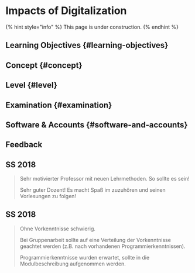 # Impacts of Digitalization

{% hint style="info" %}
This page is under construction.
{% endhint %}

## Learning Objectives {#learning-objectives}

## Concept {#concept}

## Level {#level}

## Examination {#examination}

## Software & Accounts {#software-and-accounts}

## Feedback

## SS 2018

> Sehr motivierter Professor mit neuen Lehrmethoden. So sollte es sein!
>
> Sehr guter Dozent! Es macht Spaß im zuzuhören und seinen Vorlesungen zu folgen!

## SS 2018

> Ohne Vorkenntnisse schwierig.
>
> Bei Gruppenarbeit sollte auf eine Verteilung der Vorkenntnisse geachtet werden \(z.B. nach vorhandenen Programmierkenntnissen\).
>
> Programmierkenntnisse wurden erwartet, sollte in die Modulbeschreibung aufgenommen werden.

